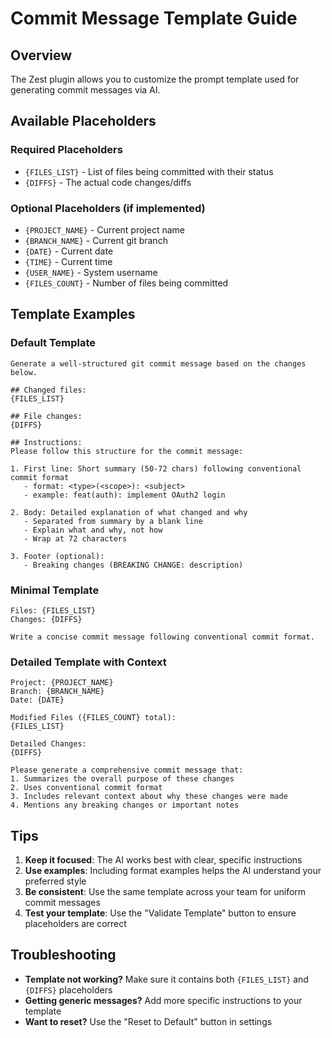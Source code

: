 # Commit Message Template Guide

## Overview
The Zest plugin allows you to customize the prompt template used for generating commit messages via AI.

## Available Placeholders

### Required Placeholders
- `{FILES_LIST}` - List of files being committed with their status
- `{DIFFS}` - The actual code changes/diffs

### Optional Placeholders (if implemented)
- `{PROJECT_NAME}` - Current project name
- `{BRANCH_NAME}` - Current git branch
- `{DATE}` - Current date
- `{TIME}` - Current time
- `{USER_NAME}` - System username
- `{FILES_COUNT}` - Number of files being committed

## Template Examples

### Default Template
```
Generate a well-structured git commit message based on the changes below.

## Changed files:
{FILES_LIST}

## File changes:
{DIFFS}

## Instructions:
Please follow this structure for the commit message:

1. First line: Short summary (50-72 chars) following conventional commit format
   - format: <type>(<scope>): <subject>
   - example: feat(auth): implement OAuth2 login

2. Body: Detailed explanation of what changed and why
   - Separated from summary by a blank line
   - Explain what and why, not how
   - Wrap at 72 characters

3. Footer (optional):
   - Breaking changes (BREAKING CHANGE: description)
```

### Minimal Template
```
Files: {FILES_LIST}
Changes: {DIFFS}

Write a concise commit message following conventional commit format.
```

### Detailed Template with Context
```
Project: {PROJECT_NAME}
Branch: {BRANCH_NAME}
Date: {DATE}

Modified Files ({FILES_COUNT} total):
{FILES_LIST}

Detailed Changes:
{DIFFS}

Please generate a comprehensive commit message that:
1. Summarizes the overall purpose of these changes
2. Uses conventional commit format
3. Includes relevant context about why these changes were made
4. Mentions any breaking changes or important notes
```

## Tips

1. **Keep it focused**: The AI works best with clear, specific instructions
2. **Use examples**: Including format examples helps the AI understand your preferred style
3. **Be consistent**: Use the same template across your team for uniform commit messages
4. **Test your template**: Use the "Validate Template" button to ensure placeholders are correct

## Troubleshooting

- **Template not working?** Make sure it contains both `{FILES_LIST}` and `{DIFFS}` placeholders
- **Getting generic messages?** Add more specific instructions to your template
- **Want to reset?** Use the "Reset to Default" button in settings
